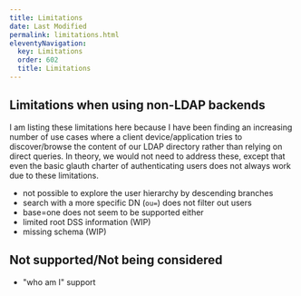 ```yaml
---
title: Limitations
date: Last Modified 
permalink: limitations.html
eleventyNavigation:
  key: Limitations
  order: 602
  title: Limitations
---
```

## Limitations when using non-LDAP backends

I am listing these limitations here because I have been finding an increasing number of use cases where a client device/application tries to discover/browse the content of our LDAP directory rather than relying on direct queries. In theory, we would not need to address these, except that even the basic glauth charter of authenticating users does not always work due to these limitations.

- not possible to explore the user hierarchy by descending branches
- search with a more specific DN (`ou=`) does not filter out users
- base=one does not seem to be supported either
- limited root DSS information (WIP)
- missing schema (WIP)

## Not supported/Not being considered

- "who am I" support
